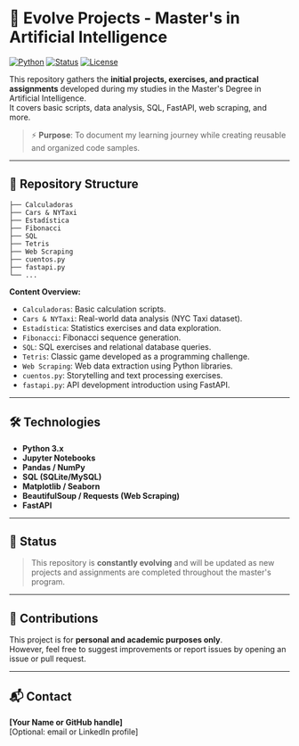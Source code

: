 
# 🧠 Evolve Projects - Master's in Artificial Intelligence

[![Python](https://img.shields.io/badge/Python-3.x-blue.svg)](https://www.python.org/)
[![Status](https://img.shields.io/badge/Status-In%20Progress-yellow.svg)]()
[![License](https://img.shields.io/badge/License-Personal-red.svg)]()

This repository gathers the **initial projects, exercises, and practical assignments** developed during my studies in the Master's Degree in Artificial Intelligence.  
It covers basic scripts, data analysis, SQL, FastAPI, web scraping, and more.

> ⚡ **Purpose**: To document my learning journey while creating reusable and organized code samples.

---

## 📂 Repository Structure

```
├── Calculadoras
├── Cars & NYTaxi
├── Estadística
├── Fibonacci
├── SQL
├── Tetris
├── Web Scraping
├── cuentos.py
├── fastapi.py
└── ...
```

**Content Overview:**

- `Calculadoras`: Basic calculation scripts.
- `Cars & NYTaxi`: Real-world data analysis (NYC Taxi dataset).
- `Estadística`: Statistics exercises and data exploration.
- `Fibonacci`: Fibonacci sequence generation.
- `SQL`: SQL exercises and relational database queries.
- `Tetris`: Classic game developed as a programming challenge.
- `Web Scraping`: Web data extraction using Python libraries.
- `cuentos.py`: Storytelling and text processing exercises.
- `fastapi.py`: API development introduction using FastAPI.

---

## 🛠️ Technologies

- **Python 3.x**
- **Jupyter Notebooks**
- **Pandas / NumPy**
- **SQL (SQLite/MySQL)**
- **Matplotlib / Seaborn**
- **BeautifulSoup / Requests (Web Scraping)**
- **FastAPI**

---

## 🚧 Status

> This repository is **constantly evolving** and will be updated as new projects and assignments are completed throughout the master's program.

---

## 🤝 Contributions

This project is for **personal and academic purposes only**.  
However, feel free to suggest improvements or report issues by opening an issue or pull request.

---

## 📬 Contact

**[Your Name or GitHub handle]**  
[Optional: email or LinkedIn profile]  
